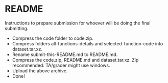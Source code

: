 # README

Instructions to prepare submission for whoever will be doing the final submitting.

- Compress the code folder to code.zip.
- Compress folders all-functions-details and selected-function-code into dataset.tar.xz.
- Rename submit-this-README.md to README.md.
- Compress the code.zip, README.md and dataset.tar.xz. Zip recommended: TA/grader might use windows.
- Upload the above archive.
- Done!
